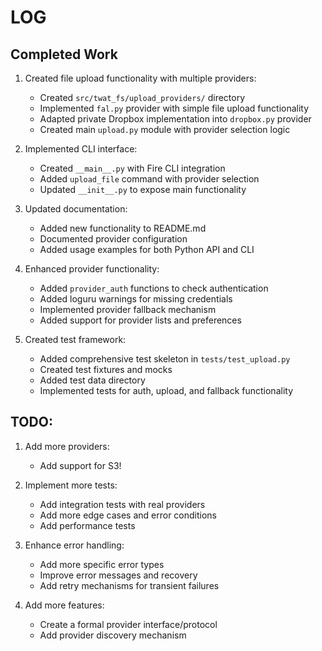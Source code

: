 # LOG

## Completed Work

1. Created file upload functionality with multiple providers:
   - Created `src/twat_fs/upload_providers/` directory
   - Implemented `fal.py` provider with simple file upload functionality
   - Adapted private Dropbox implementation into `dropbox.py` provider
   - Created main `upload.py` module with provider selection logic

2. Implemented CLI interface:
   - Created `__main__.py` with Fire CLI integration
   - Added `upload_file` command with provider selection
   - Updated `__init__.py` to expose main functionality

3. Updated documentation:
   - Added new functionality to README.md
   - Documented provider configuration
   - Added usage examples for both Python API and CLI

4. Enhanced provider functionality:
   - Added `provider_auth` functions to check authentication
   - Added loguru warnings for missing credentials
   - Implemented provider fallback mechanism
   - Added support for provider lists and preferences

5. Created test framework:
   - Added comprehensive test skeleton in `tests/test_upload.py`
   - Created test fixtures and mocks
   - Added test data directory
   - Implemented tests for auth, upload, and fallback functionality

## TODO: 

1. Add more providers:
   - Add support for S3! 

2. Implement more tests:
   - Add integration tests with real providers
   - Add more edge cases and error conditions
   - Add performance tests

3. Enhance error handling:
   - Add more specific error types
   - Improve error messages and recovery
   - Add retry mechanisms for transient failures

4. Add more features:
   - Create a formal provider interface/protocol
   - Add provider discovery mechanism 